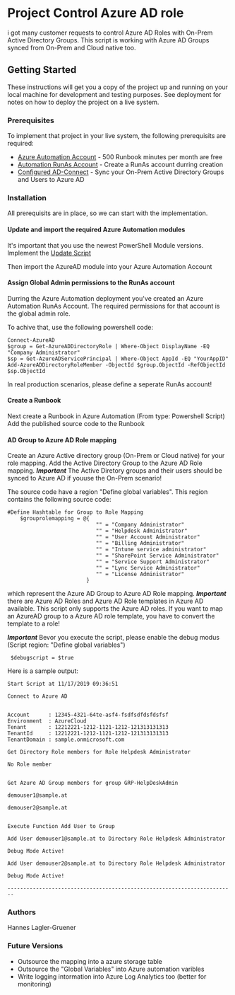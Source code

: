 # Project Control Azure AD role
i got many customer requests to control Azure AD Roles with On-Prem Active Directory Groups.
This script is working with Azure AD Groups synced from On-Prem and Cloud native too.

## Getting Started
These instructions will get you a copy of the project up and running on your local machine for development and testing purposes. See deployment for notes on how to deploy the project on a live system.

### Prerequisites
To implement that project in your live system, the following prerequisits are required:

* [Azure Automation Account](https://azure.microsoft.com/de-de/services/automation/) - 500 Runbook minutes per month are free
* [Automation RunAs Account](https://docs.microsoft.com/en-us/azure/automation/manage-runas-account) - Create a RunAs account durring creation
* [Configured AD-Connect](https://docs.microsoft.com/en-us/azure/active-directory/hybrid/how-to-connect-install-roadmap) - Sync your On-Prem Active Directory Groups and Users to Azure AD

### Installation
All prerequisits are in place, so we can start with the implementation.

#### Update and import the required Azure Automation modules
It's important that you use the newest PowerShell Module versions.
Implement the [Update Script](https://github.com/laglergruener/AzurePSScripts/tree/master/RBAC/RB-ControlAzureADRBACRoles/UpdateModule) 

Then import the AzureAD module into your Azure Automation Account

#### Assign Global Admin permissions to the RunAs account
Durring the Azure Automation deployment you've created an Azure Automation RunAs Account.
The required permissions for that account is the global admin role.

To achive that, use the following powershell code:

````
Connect-AzureAD
$group = Get-AzureADDirectoryRole | Where-Object DisplayName -EQ "Company Administrator"
$sp = Get-AzureADServicePrincipal | Where-Object AppId -EQ "YourAppID"
Add-AzureADDirectoryRoleMember -ObjectId $group.ObjectId -RefObjectId $sp.ObjectId

````

In real production scenarios, please define a seperate RunAs account!

#### Create a Runbook
Next create a Runbook in Azure Automation (From type: Powershell Script)
Add the published source code to the Runbook

#### AD Group to Azure AD Role mapping
Create an Azure Active directory group (On-Prem or Cloud native) for your role mapping.
Add the Active Directory Group to the Azure AD Role mapping. 
***Important*** The Active Diretory groups and their users should be synced to Azure AD if youuse the On-Prem scenario!

The source code have a region "Define global variables". This region contains the following source code:
````
#Define Hashtable for Group to Role Mapping
    $grouprolemapping = @{
                            "" = "Company Administrator"
                            "" = "Helpdesk Administrator"
                            "" = "User Account Administrator"
                            "" = "Billing Administrator"
                            "" = "Intune service administrator"
                            "" = "SharePoint Service Administrator"
                            "" = "Service Support Administrator"
                            "" = "Lync Service Administrator"
                            "" = "License Administrator"
                         }

````
which represent the Azure AD Group to Azure AD Role mapping. 
***Important*** there are Azure AD Roles and Azure AD Role templates in Azure AD available. This script only supports the Azure AD roles.
If you want to map an AzureAD group to a Azure AD role template, you have to convert the template to a role!

***Important*** Bevor you execute the script, please enable the debug modus (Script region: "Define global variables")

````
 $debugscript = $true
````

Here is a sample output:

````
Start Script at 11/17/2019 09:36:51

Connect to Azure AD


Account      : 12345-4321-64te-asf4-fsdfsdfdsfdsfsf
Environment  : AzureCloud
Tenant       : 12212221-1212-1121-1212-121313131313
TenantId     : 12212221-1212-1121-1212-121313131313
TenantDomain : sample.onmicrosoft.com

Get Directory Role members for Role Helpdesk Administrator

No Role member


Get Azure AD Group members for group GRP-HelpDeskAdmin

demouser1@sample.at

demouser2@sample.at


Execute Function Add User to Group

Add User demouser1@sample.at to Directory Role Helpdesk Administrator

Debug Mode Active!

Add User demouser2@sample.at to Directory Role Helpdesk Administrator

Debug Mode Active!

------------------------------------------------------------------------
````

### Authors
Hannes Lagler-Gruener

### Future Versions
* Outsource the mapping into a azure storage table
* Outsource the "Global Variables" into Azure automation varibles
* Write logging intormation into Azure Log Analytics too (better for monitoring)

